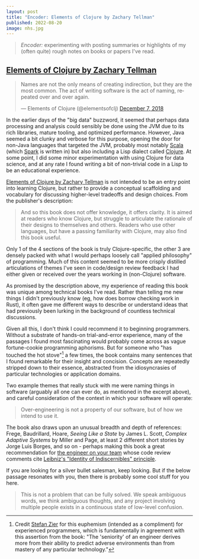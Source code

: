 ```yaml
---
layout: post
title: "Encoder: Elements of Clojure by Zachary Tellman"
published: 2022-08-20
image: nhs.jpg
---
```


> *Encoder:* experimenting with posting summaries or highlights of my
> (often quite) rough notes on books or papers I've read.

## [Elements of Clojure by Zachary Tellman](https://elementsofclojure.com/)

<blockquote class="twitter-tweet"><p lang="en" dir="ltr">Names are not the only means of creating indirection, but they are the most common. The act of writing software is the act of naming, repeated over and over again.</p>&mdash; Elements of Clojure (@elementsofclj) <a href="https://twitter.com/elementsofclj/status/1071086965913735173?ref_src=twsrc%5Etfw">December 7, 2018</a></blockquote> <script async src="https://platform.twitter.com/widgets.js" charset="utf-8"></script>

In the earlier days of the "big data" buzzword, it seemed that perhaps
data processing and analysis could sensibly be done using the JVM due
to its rich libraries, mature tooling, and optimized
performance. However, Java seemed a bit clunky and verbose for this
purpose, opening the door for non-Java languages that targeted the
JVM, probably most notably [Scala](https://spark.apache.org/) (which
[Spark](https://spark.apache.org/) is written in) but also including a
Lisp dialect called [Clojure](https://clojure.org/). At some point, I
did some minor experimentation with using Clojure for data science,
and at any rate I found writing a bit of non-trivial code in a Lisp to
be an educational experience.

[Elements of Clojure by Zachary
Tellman](https://elementsofclojure.com/) is not intended to be an
entry point into learning Clojure, but rather to provide a conceptual
scaffolding and vocabulary for discussing higher-level tradeoffs and
design choices. From the publisher's description:

> And so this book does not offer knowledge, it offers clarity. It
> is aimed at readers who know Clojure, but struggle to articulate
> the rationale of their designs to themselves and others. Readers
> who use other languages, but have a passing familiarity with
> Clojure, may also find this book useful.

Only 1 of the 4 sections of the book is truly Clojure-specific, the
other 3 are densely packed with what I would perhaps loosely call
"applied philosophy" of programming. Much of this content seemed to be
more crisply distilled articulations of themes I've seen in
code/design review feedback I had either given or received over the
years working in (non-Clojure) software.

As promised by the description above, my experience of reading this
book was unique among technical books I've read. Rather than telling
me new things I didn't previously know (eg, how does borrow checking
work in Rust), it often gave me different ways to describe or
understand ideas that had previously been lurking in the background of
countless technical discussions.

Given all this, I don't think I could recommend it to beginning
programmers. Without a substrate of hands-on trial-and-error
experience, many of the passages I found most fascinating would
probably come across as vague fortune-cookie programming
aphorisms. But for someone who "has touched the hot stove"[^1] a few
times, the book contains many sentences that I found remarkable for
their insight and concision. Concepts are repeatedly stripped down to
their essence, abstracted from the idiosyncrasies of particular
technologies or application domains.

Two example themes that really stuck with me were naming things in
software (arguably all one can ever do, as mentioned in the excerpt
above), and careful consideration of the context in which your
software will operate:

> Over-engineering is not a property of our software, but of how we
> intend to use it.

The book also draws upon an unusual breadth and depth of references:
Frege, Baudrillard, Hoare, _Seeing Like a State_ by James L. Scott,
_Complex Adaptive Systems_ by Miller and Page, at least 2 different
short stories by Jorge Luis Borges, and so on - perhaps making this
book a great recommendation for [the engineer on your
team](https://www.linkedin.com/in/kumaravijit/) whose code review
comments cite [Leibniz's "Identity of Indiscernibles"
principle](https://en.wikipedia.org/wiki/Identity_of_indiscernibles).

If you are looking for a silver bullet salesman, keep looking. But if
the below passage resonates with you, then there is probably some cool
stuff for you here.

> This is not a problem that can be fully solved. We speak ambiguous
> words, we think ambiguous thoughts, and any project involving
> multiple people exists in a continuous state of low-level
> confusion.


[^1]: Credit [Stefan Zier](https://www.linkedin.com/in/szier/) for this euphemism (intended as a compliment) for experienced programmers, which is fundamentally in agreement with this assertion from the book: "The 'seniority' of an engineer derives more from their ability to predict adverse environments than from mastery of any particular technology."









